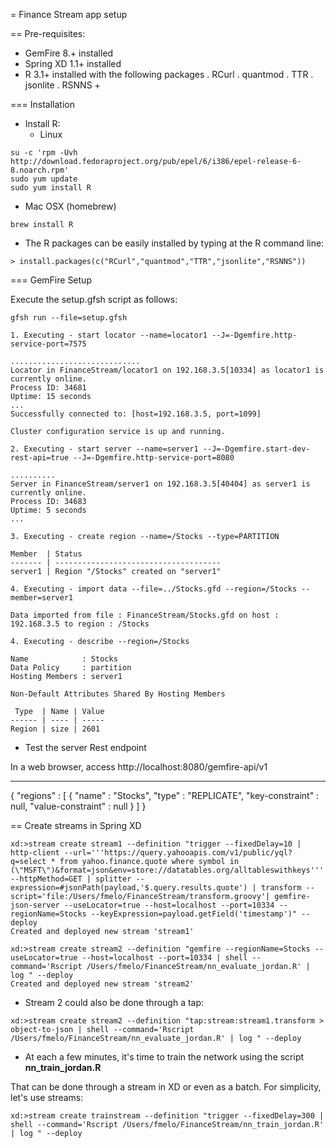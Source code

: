 = Finance Stream app setup

== Pre-requisites:
- GemFire 8.+ installed
- Spring XD 1.1+ installed
- R 3.1+ installed with the following packages
. RCurl
. quantmod
. TTR
. jsonlite
. RSNNS +

=== Installation 

* Install R: 
  * Linux 
```
su -c 'rpm -Uvh http://download.fedoraproject.org/pub/epel/6/i386/epel-release-6-8.noarch.rpm'
sudo yum update
sudo yum install R
````
  * Mac OSX (homebrew)
```
brew install R
```

* The R packages can be easily installed by typing at the R command line: 

```
> install.packages(c("RCurl","quantmod","TTR","jsonlite","RSNNS"))
```

=== GemFire Setup

Execute the setup.gfsh script as follows:

```
gfsh run --file=setup.gfsh

1. Executing - start locator --name=locator1 --J=-Dgemfire.http-service-port=7575

.............................
Locator in FinanceStream/locator1 on 192.168.3.5[10334] as locator1 is currently online.
Process ID: 34681
Uptime: 15 seconds
...
Successfully connected to: [host=192.168.3.5, port=1099]

Cluster configuration service is up and running.

2. Executing - start server --name=server1 --J=-Dgemfire.start-dev-rest-api=true --J=-Dgemfire.http-service-port=8080

..........
Server in FinanceStream/server1 on 192.168.3.5[40404] as server1 is currently online.
Process ID: 34683
Uptime: 5 seconds
...

3. Executing - create region --name=/Stocks --type=PARTITION

Member  | Status
------- | -------------------------------------
server1 | Region "/Stocks" created on "server1"

4. Executing - import data --file=../Stocks.gfd --region=/Stocks --member=server1

Data imported from file : FinanceStream/Stocks.gfd on host : 192.168.3.5 to region : /Stocks

4. Executing - describe --region=/Stocks

Name            : Stocks
Data Policy     : partition
Hosting Members : server1

Non-Default Attributes Shared By Hosting Members

 Type  | Name | Value
------ | ---- | -----
Region | size | 2601
```

* Test the server Rest endpoint

In a web browser, access http://localhost:8080/gemfire-api/v1

----
{
  "regions" : [ {
    "name" : "Stocks",
    "type" : "REPLICATE",
    "key-constraint" : null,
    "value-constraint" : null
  } ]
}


== Create streams in Spring XD

```
xd:>stream create stream1 --definition "trigger --fixedDelay=10 | http-client --url='''https://query.yahooapis.com/v1/public/yql?q=select * from yahoo.finance.quote where symbol in (\"MSFT\")&format=json&env=store://datatables.org/alltableswithkeys''' --httpMethod=GET | splitter --expression=#jsonPath(payload,'$.query.results.quote') | transform --script='file:/Users/fmelo/FinanceStream/transform.groovy'| gemfire-json-server --useLocator=true --host=localhost --port=10334 --regionName=Stocks --keyExpression=payload.getField('timestamp')" --deploy
Created and deployed new stream 'stream1'

xd:>stream create stream2 --definition "gemfire --regionName=Stocks --useLocator=true --host=localhost --port=10334 | shell --command='Rscript /Users/fmelo/FinanceStream/nn_evaluate_jordan.R' | log " --deploy
Created and deployed new stream 'stream2'
```

* Stream 2 could also be done through a tap:

```
xd:>stream create stream2 --definition "tap:stream:stream1.transform > object-to-json | shell --command='Rscript /Users/fmelo/FinanceStream/nn_evaluate_jordan.R' | log " --deploy
```

* At each a few minutes, it's time to train the network using the script __nn_train_jordan.R__

That can be done through a stream in XD or even as a batch. For simplicity, let's use streams:

```
xd:>stream create trainstream --definition "trigger --fixedDelay=300 | shell --command='Rscript /Users/fmelo/FinanceStream/nn_train_jordan.R' | log " --deploy
```
